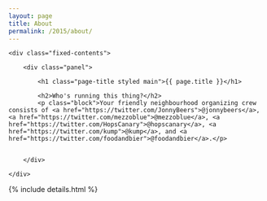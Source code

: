 ```yaml
---
layout: page
title: About
permalink: /2015/about/
---
```


<div class="panel-container one-up faq-1up">

	<div class="fixed-contents">

		<div class="panel">

		    <h1 class="page-title styled main">{{ page.title }}</h1>

		    <h2>Who's running this thing?</h2>
		    <p class="block">Your friendly neighbourhood organizing crew consists of <a href="https://twitter.com/JonnyBeers">@jonnybeers</a>, <a href="https://twitter.com/mezzoblue">@mezzoblue</a>, <a href="https://twitter.com/HopsCanary">@hopscanary</a>, <a href="https://twitter.com/kump">@kump</a>, and <a href="https://twitter.com/foodandbier">@foodandbier</a>.</p>

			
		</div>

	</div>
</div>


{% include details.html %}